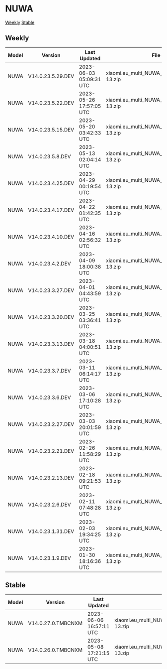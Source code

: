 # NUWA
[Weekly](#Weekly)  [Stable](#Stable)
## Weekly
| Model | Version | Last Updated | File Name | Size | Download Link |
| ---- | ---- | ---- | ---- | ---- | ---- |
| NUWA | V14.0.23.5.29.DEV | 2023-06-03 05:09:31 UTC | xiaomi.eu_multi_NUWA_V14.0.23.5.29.DEV_v14-13.zip | 5.9 GB | [SourceForge](https://sourceforge.net/projects/xiaomi-eu-multilang-miui-roms/files/xiaomi.eu/MIUI-WEEKLY-RELEASES/V14.0.23.5.29.DEV/xiaomi.eu_multi_NUWA_V14.0.23.5.29.DEV_v14-13.zip/download) |
| NUWA | V14.0.23.5.22.DEV | 2023-05-26 17:57:05 UTC | xiaomi.eu_multi_NUWA_V14.0.23.5.22.DEV_v14-13.zip | 5.9 GB | [SourceForge](https://sourceforge.net/projects/xiaomi-eu-multilang-miui-roms/files/xiaomi.eu/MIUI-WEEKLY-RELEASES/V14.0.23.5.22.DEV/xiaomi.eu_multi_NUWA_V14.0.23.5.22.DEV_v14-13.zip/download) |
| NUWA | V14.0.23.5.15.DEV | 2023-05-20 03:42:33 UTC | xiaomi.eu_multi_NUWA_V14.0.23.5.15.DEV_v14-13.zip | 5.9 GB | [SourceForge](https://sourceforge.net/projects/xiaomi-eu-multilang-miui-roms/files/xiaomi.eu/MIUI-WEEKLY-RELEASES/V14.0.23.5.15.DEV/xiaomi.eu_multi_NUWA_V14.0.23.5.15.DEV_v14-13.zip/download) |
| NUWA | V14.0.23.5.8.DEV | 2023-05-13 02:04:14 UTC | xiaomi.eu_multi_NUWA_V14.0.23.5.8.DEV_v14-13.zip | 5.9 GB | [SourceForge](https://sourceforge.net/projects/xiaomi-eu-multilang-miui-roms/files/xiaomi.eu/MIUI-WEEKLY-RELEASES/V14.0.23.5.8.DEV/xiaomi.eu_multi_NUWA_V14.0.23.5.8.DEV_v14-13.zip/download) |
| NUWA | V14.0.23.4.25.DEV | 2023-04-29 00:19:54 UTC | xiaomi.eu_multi_NUWA_V14.0.23.4.25.DEV_v14-13.zip | 5.9 GB | [SourceForge](https://sourceforge.net/projects/xiaomi-eu-multilang-miui-roms/files/xiaomi.eu/MIUI-WEEKLY-RELEASES/V14.0.23.4.25.DEV/xiaomi.eu_multi_NUWA_V14.0.23.4.25.DEV_v14-13.zip/download) |
| NUWA | V14.0.23.4.17.DEV | 2023-04-22 01:42:35 UTC | xiaomi.eu_multi_NUWA_V14.0.23.4.17.DEV_v14-13.zip | 5.9 GB | [SourceForge](https://sourceforge.net/projects/xiaomi-eu-multilang-miui-roms/files/xiaomi.eu/MIUI-WEEKLY-RELEASES/V14.0.23.4.17.DEV/xiaomi.eu_multi_NUWA_V14.0.23.4.17.DEV_v14-13.zip/download) |
| NUWA | V14.0.23.4.10.DEV | 2023-04-16 02:56:32 UTC | xiaomi.eu_multi_NUWA_V14.0.23.4.10.DEV_v14-13.zip | 5.9 GB | [SourceForge](https://sourceforge.net/projects/xiaomi-eu-multilang-miui-roms/files/xiaomi.eu/MIUI-WEEKLY-RELEASES/V14.0.23.4.10.DEV/xiaomi.eu_multi_NUWA_V14.0.23.4.10.DEV_v14-13.zip/download) |
| NUWA | V14.0.23.4.2.DEV | 2023-04-09 18:00:38 UTC | xiaomi.eu_multi_NUWA_V14.0.23.4.2.DEV_v14-13.zip | 5.9 GB | [SourceForge](https://sourceforge.net/projects/xiaomi-eu-multilang-miui-roms/files/xiaomi.eu/MIUI-WEEKLY-RELEASES/V14.0.23.4.2.DEV/xiaomi.eu_multi_NUWA_V14.0.23.4.2.DEV_v14-13.zip/download) |
| NUWA | V14.0.23.3.27.DEV | 2023-04-01 04:43:59 UTC | xiaomi.eu_multi_NUWA_V14.0.23.3.27.DEV_v14-13.zip | 5.9 GB | [SourceForge](https://sourceforge.net/projects/xiaomi-eu-multilang-miui-roms/files/xiaomi.eu/MIUI-WEEKLY-RELEASES/V14.0.23.3.27.DEV/xiaomi.eu_multi_NUWA_V14.0.23.3.27.DEV_v14-13.zip/download) |
| NUWA | V14.0.23.3.20.DEV | 2023-03-25 03:36:41 UTC | xiaomi.eu_multi_NUWA_V14.0.23.3.20.DEV_v14-13.zip | 5.9 GB | [SourceForge](https://sourceforge.net/projects/xiaomi-eu-multilang-miui-roms/files/xiaomi.eu/MIUI-WEEKLY-RELEASES/V14.0.23.3.20.DEV/xiaomi.eu_multi_NUWA_V14.0.23.3.20.DEV_v14-13.zip/download) |
| NUWA | V14.0.23.3.13.DEV | 2023-03-18 04:00:51 UTC | xiaomi.eu_multi_NUWA_V14.0.23.3.13.DEV_v14-13.zip | 5.9 GB | [SourceForge](https://sourceforge.net/projects/xiaomi-eu-multilang-miui-roms/files/xiaomi.eu/MIUI-WEEKLY-RELEASES/V14.0.23.3.13.DEV/xiaomi.eu_multi_NUWA_V14.0.23.3.13.DEV_v14-13.zip/download) |
| NUWA | V14.0.23.3.7.DEV | 2023-03-11 06:14:17 UTC | xiaomi.eu_multi_NUWA_V14.0.23.3.7.DEV_v14-13.zip | 6.0 GB | [SourceForge](https://sourceforge.net/projects/xiaomi-eu-multilang-miui-roms/files/xiaomi.eu/MIUI-WEEKLY-RELEASES/V14.0.23.3.7.DEV/xiaomi.eu_multi_NUWA_V14.0.23.3.7.DEV_v14-13.zip/download) |
| NUWA | V14.0.23.3.6.DEV | 2023-03-06 17:10:28 UTC | xiaomi.eu_multi_NUWA_V14.0.23.3.6.DEV_v14-13.zip | 6.0 GB | [SourceForge](https://sourceforge.net/projects/xiaomi-eu-multilang-miui-roms/files/xiaomi.eu/MIUI-WEEKLY-RELEASES/V14.0.23.3.6.DEV/xiaomi.eu_multi_NUWA_V14.0.23.3.6.DEV_v14-13.zip/download) |
| NUWA | V14.0.23.2.27.DEV | 2023-03-03 20:01:59 UTC | xiaomi.eu_multi_NUWA_V14.0.23.2.27.DEV_v14-13.zip | 6.0 GB | [SourceForge](https://sourceforge.net/projects/xiaomi-eu-multilang-miui-roms/files/xiaomi.eu/MIUI-WEEKLY-RELEASES/V14.0.23.2.27.DEV/xiaomi.eu_multi_NUWA_V14.0.23.2.27.DEV_v14-13.zip/download) |
| NUWA | V14.0.23.2.21.DEV | 2023-02-26 11:58:29 UTC | xiaomi.eu_multi_NUWA_V14.0.23.2.21.DEV_v14-13.zip | 6.0 GB | [SourceForge](https://sourceforge.net/projects/xiaomi-eu-multilang-miui-roms/files/xiaomi.eu/MIUI-WEEKLY-RELEASES/V14.0.23.2.21.DEV/xiaomi.eu_multi_NUWA_V14.0.23.2.21.DEV_v14-13.zip/download) |
| NUWA | V14.0.23.2.13.DEV | 2023-02-18 09:21:53 UTC | xiaomi.eu_multi_NUWA_V14.0.23.2.13.DEV_v14-13.zip | 5.9 GB | [SourceForge](https://sourceforge.net/projects/xiaomi-eu-multilang-miui-roms/files/xiaomi.eu/MIUI-WEEKLY-RELEASES/V14.0.23.2.13.DEV/xiaomi.eu_multi_NUWA_V14.0.23.2.13.DEV_v14-13.zip/download) |
| NUWA | V14.0.23.2.6.DEV | 2023-02-11 07:48:28 UTC | xiaomi.eu_multi_NUWA_V14.0.23.2.6.DEV_v14-13.zip | 5.9 GB | [SourceForge](https://sourceforge.net/projects/xiaomi-eu-multilang-miui-roms/files/xiaomi.eu/MIUI-WEEKLY-RELEASES/V14.0.23.2.6.DEV/xiaomi.eu_multi_NUWA_V14.0.23.2.6.DEV_v14-13.zip/download) |
| NUWA | V14.0.23.1.31.DEV | 2023-02-03 19:34:25 UTC | xiaomi.eu_multi_NUWA_V14.0.23.1.31.DEV_v14-13.zip | 5.9 GB | [SourceForge](https://sourceforge.net/projects/xiaomi-eu-multilang-miui-roms/files/xiaomi.eu/MIUI-WEEKLY-RELEASES/V14.0.23.1.31.DEV/xiaomi.eu_multi_NUWA_V14.0.23.1.31.DEV_v14-13.zip/download) |
| NUWA | V14.0.23.1.9.DEV | 2023-01-30 18:16:36 UTC | xiaomi.eu_multi_NUWA_V14.0.23.1.9.DEV_v14-13.zip | 5.9 GB | [SourceForge](https://sourceforge.net/projects/xiaomi-eu-multilang-miui-roms/files/xiaomi.eu/MIUI-WEEKLY-RELEASES/V14.0.23.1.9.DEV/xiaomi.eu_multi_NUWA_V14.0.23.1.9.DEV_v14-13.zip/download) |
## Stable
| Model | Version | Last Updated | File Name | Size | Download Link |
| ---- | ---- | ---- | ---- | ---- | ---- |
| NUWA | V14.0.27.0.TMBCNXM | 2023-06-06 16:57:11 UTC | xiaomi.eu_multi_NUWA_V14.0.27.0.TMBCNXM_v14-13.zip | 5.9 GB | [SourceForge](https://sourceforge.net/projects/xiaomi-eu-multilang-miui-roms/files/xiaomi.eu/MIUI-STABLE-RELEASES/MIUIv14/xiaomi.eu_multi_NUWA_V14.0.27.0.TMBCNXM_v14-13.zip/download) |
| NUWA | V14.0.26.0.TMBCNXM | 2023-05-08 17:21:15 UTC | xiaomi.eu_multi_NUWA_V14.0.26.0.TMBCNXM_v14-13.zip | 5.9 GB | [SourceForge](https://sourceforge.net/projects/xiaomi-eu-multilang-miui-roms/files/xiaomi.eu/MIUI-STABLE-RELEASES/MIUIv14/xiaomi.eu_multi_NUWA_V14.0.26.0.TMBCNXM_v14-13.zip/download) |
